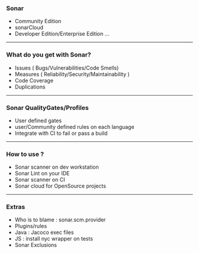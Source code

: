 ### Sonar 
- Community Edition
- sonarCloud
- Developer Edition/Enterprise Edition ...

---
### What do you get with Sonar?
- Issues ( Bugs/Vulnerabilities/Code Smells)
- Measures ( Reliability/Security/Maintainability )
- Code Coverage
- Duplications 
---
### Sonar QualityGates/Profiles
- User defined gates
- user/Community defined rules on each language
- Integrate with CI to fail or pass a build

 
---

### How to use ?
- Sonar scanner on dev workstation
- Sonar Lint on your IDE
- Sonar scanner on CI
- Sonar cloud for OpenSource projects
---

### Extras
- Who is to blame : sonar.scm.provider
- Plugins/rules
- Java : Jacoco exec files
- JS : install nyc wrapper on tests
- Sonar Exclusions 




